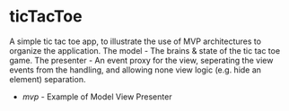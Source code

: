 # ticTacToe

A simple tic tac toe app, to illustrate the use of MVP architectures to organize the application.
The model - The brains & state of the tic tac toe game.
The presenter - An event proxy for the view, seperating the view events from the handling, and allowing none view logic  (e.g. hide an element) separation. 
* *mvp* - Example of Model View Presenter

